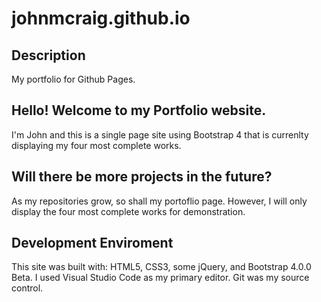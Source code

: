 # johnmcraig.github.io

## Description
My portfolio for Github Pages.

## Hello! Welcome to my Portfolio website.
I'm John and this is a single page site using Bootstrap 4 that is currenlty displaying my four most complete works.

## Will there be more projects in the future?
As my repositories grow, so shall my portoflio page. However, I will only display the four most complete works for demonstration.

## Development Enviroment
This site was built with: HTML5, CSS3, some jQuery, and Bootstrap 4.0.0 Beta.
I used Visual Studio Code as my primary editor. Git was my source control.


